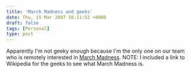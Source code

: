 ```yaml
---
title: 'March Madness and geeks'
date: Thu, 15 Mar 2007 18:11:52 +0000
draft: false
tags: [Personal]
type: post
---
```


Apparently I'm not geeky enough because I'm the only one on our team who is remotely interested in [March Madness](http://en.wikipedia.org/wiki/NCAA_Men's_Division_I_Basketball_Championship). NOTE: I included a link to Wikipedia for the geeks to see what March Madness is.